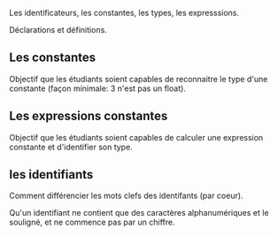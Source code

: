 Les identificateurs, les constantes, les types, les expresssions.

Déclarations et définitions. 


## Les constantes 

Objectif que les étudiants soient capables de reconnaitre le type d'une constante (façon minimale: 3 n'est pas un float).

## Les expressions constantes 

Objectif que les étudiants soient capables de calculer une expression constante et d'identifier son type.

## les identifiants 

Comment différencier les mots clefs des identifants (par coeur).

Qu'un identifiant ne contient que des caractères alphanumériques et le souligné, et ne commence pas par un chiffre.
